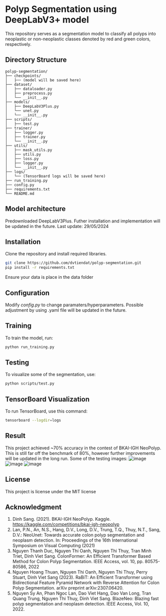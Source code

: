 # Polyp Segmentation using DeepLabV3+ model

This repository serves as a segmentation model to classify all polyps into neoplastic or non-neoplastic classes denoted by red and green colors, respectively.

## Directory Structure
```
polyp-segmentation/
├── checkpoints/
│   ├── (model will be saved here)
├── dataset/
│   ├── dataloader.py
│   ├── preprocess.py
│   └── __init__.py
├── models/
│   ├── DeepLabV3Plus.py
│   └── unet.py
│   └── __init__.py
├── scripts/
│   ├── test.py
├── trainer/
│   ├── logger.py
│   ├── trainer.py
│   └── __init__.py
├── utils/
│   ├── mask_utils.py
│   ├── utils.py
│   ├── loss.py
│   ├── logger.py
│   └── __init__.py
├── logs/
│   └── (TensorBoard logs will be saved here)
├── run_training.py
├── config.py
├── requirements.txt
└── README.md
```

## Model architecture
Predownloaded DeepLabV3Plus. Futher installation and implementation will be updated in the future.
Last update: 29/05/2024

## Installation
Clone the repository and install required libraries.
  ```sh
git clone https://github.com/dvtiendat/polyp-segmentation.git
pip install -r requirements.txt
  ```
Ensure your data is place in the data folder

## Configuration
Modify *config.py* to change paramaters/hyperparameters. Possible adjustment by using .yaml file will be updated in the future.

## Training
To train the model, run:
  ```sh
python run_training.py
  ```
## Testing
To visualize some of the segmentation, use:
  ```sh
python scripts/test.py
  ```
## TensorBoard Visualization
To run TensorBoard, use this command:
```sh
tensorboard --logdir=logs
```
## Result
This project achieved ~70% accuracy in the contest of BKAI-IGH NeoPolyp. This is still far off the benchmark of 80%, however further improvements will be updated in the long run.
Some of the testing images:
![image](https://github.com/dvtiendat/polyp-segmentation/assets/111187020/46c6438e-470a-483c-b46d-49666609eeef)
![image](https://github.com/dvtiendat/polyp-segmentation/assets/111187020/5a121fd4-58d8-497d-8b51-4114a937f68a)
![image](https://github.com/dvtiendat/polyp-segmentation/assets/111187020/3e199c4a-2367-4e4d-8b1b-b2ef6a864d70)

## License
This project is license under the MIT license
## Acknowledgment
1. Dinh Sang. (2021). BKAI-IGH NeoPolyp. Kaggle. https://kaggle.com/competitions/bkai-igh-neopolyp
2. Lan, P.N., An, N.S., Hang, D.V., Long, D.V., Trung, T.Q., Thuy, N.T., Sang, D.V.: NeoUnet: Towards accurate colon polyp segmentation and neoplasm detection. In: Proceedings of the 16th International Symposium on Visual Computing (2021)
3. Nguyen Thanh Duc, Nguyen Thi Oanh, Nguyen Thi Thuy, Tran Minh Triet, Dinh Viet Sang. ColonFormer: An Efficient Transformer Based Method for Colon Polyp Segmentation. IEEE Access, vol. 10, pp. 80575-80586, 2022
4. Nguyen Hoang Thuan, Nguyen Thi Oanh, Nguyen Thi Thuy, Perry Stuart, Dinh Viet Sang (2023). RaBiT: An Efficient Transformer using Bidirectional Feature Pyramid Network with Reverse Attention for Colon Polyp Segmentation. arXiv preprint arXiv:2307.06420.
5. Nguyen Sy An, Phan Ngoc Lan, Dao Viet Hang, Dao Van Long, Tran Quang Trung, Nguyen Thi Thuy, Dinh Viet Sang. BlazeNeo: Blazing fast polyp segmentation and neoplasm detection. IEEE Access, Vol. 10, 2022.
